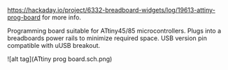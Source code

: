 https://hackaday.io/project/6332-breadboard-widgets/log/19613-attiny-prog-board for more info.

Programming board suitable for ATtiny45/85 microcontrollers. Plugs into a breadboards power rails to minimize required space.
USB version pin compatible with uUSB breakout.

![alt tag](ATtiny prog board.sch.png)

